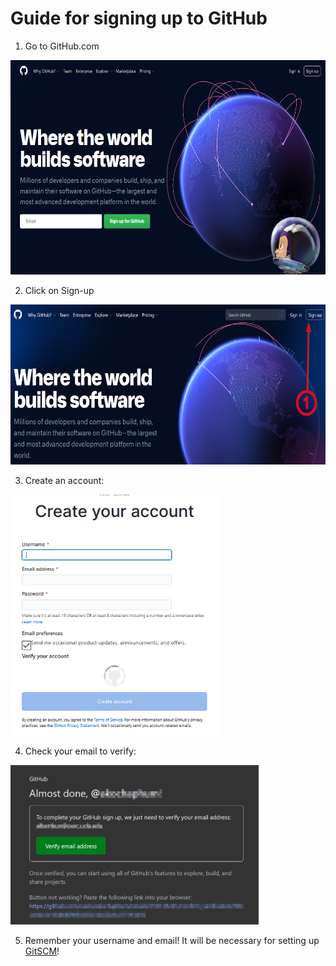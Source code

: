 # Guide for signing up to GitHub

1.  Go to GitHub.com

<img src="media\image1.png" style="width:6.5in;height:3.56944in" />

2.  Click on Sign-up

<img src="media\image2.png" style="width:6.5in;height:2.675in" />

3.  Create an account:

<img src="media\image3.png" style="width:3.45736in;height:4.00178in" />

4.  Check your email to verify:

<img src="media\image4.png" style="width:4.13954in;height:2.66133in" />

5.  Remember your username and email! It will be necessary for setting up [GitSCM](gitscm.md)!
